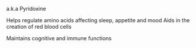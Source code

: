 a.k.a Pyridoxine

Helps regulate amino acids affecting sleep, appetite and mood
Aids in the creation of red blood cells

Maintains cognitive and immune functions